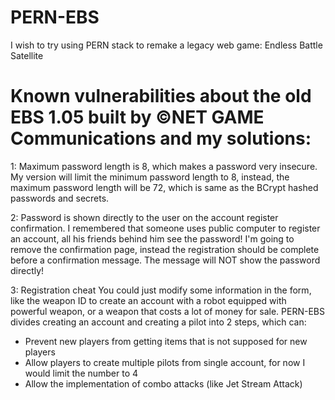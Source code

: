 # PERN-EBS
I wish to try using PERN stack to remake a legacy web game: Endless Battle Satellite

# Known vulnerabilities about the old EBS 1.05 built by ©NET GAME Communications and my solutions:
1: Maximum password length is 8, which makes a password very insecure.
My version will limit the minimum password length to 8, instead, the maximum password length will be 72, which is same as the BCrypt hashed passwords and secrets.

2: Password is shown directly to the user on the account register confirmation.
I remembered that someone uses public computer to register an account, all his friends behind him see the password!
I'm going to remove the confirmation page, instead the registration should be complete before a confirmation message.
The message will NOT show the password directly!

3: Registration cheat
You could just modify some information in the form, like the weapon ID to create an account with a robot equipped with powerful weapon, or a weapon that costs a lot of money for sale.
PERN-EBS divides creating an account and creating a pilot into 2 steps, which can:
- Prevent new players from getting items that is not supposed for new players
- Allow players to create multiple pilots from single account, for now I would limit the number to 4
- Allow the implementation of combo attacks (like Jet Stream Attack)
